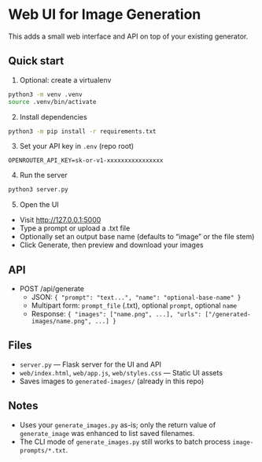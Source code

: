 # Web UI for Image Generation

This adds a small web interface and API on top of your existing generator.

## Quick start

1) Optional: create a virtualenv
```bash
python3 -m venv .venv
source .venv/bin/activate
```

2) Install dependencies
```bash
python3 -m pip install -r requirements.txt
```

3) Set your API key in `.env` (repo root)
```
OPENROUTER_API_KEY=sk-or-v1-xxxxxxxxxxxxxxxx
```

4) Run the server
```bash
python3 server.py
```

5) Open the UI
- Visit http://127.0.0.1:5000
- Type a prompt or upload a .txt file
- Optionally set an output base name (defaults to “image” or the file stem)
- Click Generate, then preview and download your images

## API
- POST /api/generate
  - JSON: `{ "prompt": "text...", "name": "optional-base-name" }`
  - Multipart form: `prompt_file` (.txt), optional `prompt`, optional `name`
  - Response: `{ "images": ["name.png", ...], "urls": ["/generated-images/name.png", ...] }`

## Files
- `server.py` — Flask server for the UI and API
- `web/index.html`, `web/app.js`, `web/styles.css` — Static UI assets
- Saves images to `generated-images/` (already in this repo)

## Notes
- Uses your `generate_images.py` as-is; only the return value of `generate_image` was enhanced to list saved filenames.
- The CLI mode of `generate_images.py` still works to batch process `image-prompts/*.txt`.
